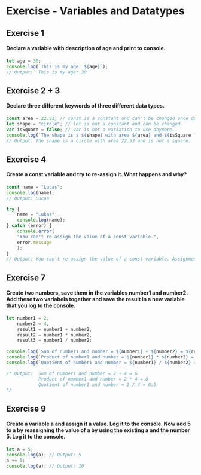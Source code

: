 # Exercise - Variables and Datatypes

## Exercise 1
  #### Declare a variable with description of age and print to console.
```js
let age = 30;
console.log(`This is my age: ${age}`);
// Output:  This is my age: 30
```

## Exercise 2 + 3
#### Declare three different keywords of three different data types.
```js
const area = 22.53; // const is a constant and can't be changed once declared.
let shape = "circle"; // let is not a constant and can be changed.
var isSquare = false; // var is not a variation to use anymore.
console.log(`The shape is a ${shape} with area ${area} and ${isSquare ? "is a square" : "is not a square"}.`)
// Output: The shape is a circle with area 22.53 and is not a square.
```

## Exercise 4
  #### Create a const variable and try to re-assign it. What happens and why?
```js
const name = "Lucas";
console.log(name);
// Output: Lucas

try {
    name = "Lukas";
    console.log(name);
} catch (error) {
    console.error(
    "You can't re-assign the value of a const variable.",
    error.message
    );
}
// Output: You can't re-assign the value of a const variable. Assignment to constant variable
```
  
## Exercise 7
  #### Create two numbers, save them in the variables number1 and number2. Add these two variabels together and save the result in a new variable that you log to the console.
```js
let number1 = 2, 
    number2 = 4, 
    result1 = number1 + number2,
    result2 = number1 * number2, 
    result3 = number1 / number2;
            
console.log(`Sum of number1 and number = ${number1} + ${number2} = ${result1}`)
console.log(`Product of number1 and number = ${number1} * ${number2} = ${result2}`)
console.log(`Quotient of number1 and number = ${number1} / ${number2} = ${result3}`)

/* Output:  Sum of number1 and number = 2 + 4 = 6
            Product of number1 and number = 2 * 4 = 8
            Quotient of number1 and number = 2 / 4 = 0.5
*/
```
  
## Exercise 9
#### Create a variable a and assign it a value. Log it to the console. Now add 5 to a by reassigning the value of a by using the existing a and the number 5. Log it to the console.
```js
let a = 5;
console.log(a); // Output: 5
a += 5;
console.log(a); // Output: 10
```

